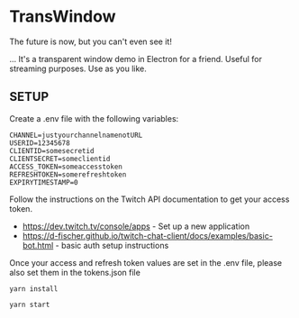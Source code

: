 # TransWindow

The future is now, but you can't even see it!

... It's a transparent window demo in Electron for a friend. Useful for streaming purposes. Use as you like.

## SETUP
Create a .env file with the following variables:
```
CHANNEL=justyourchannelnamenotURL
USERID=12345678
CLIENTID=somesecretid
CLIENTSECRET=someclientid
ACCESS_TOKEN=someaccesstoken
REFRESHTOKEN=somerefreshtoken
EXPIRYTIMESTAMP=0
```

Follow the instructions on the Twitch API documentation to get your access token.

- https://dev.twitch.tv/console/apps - Set up a new application
- https://d-fischer.github.io/twitch-chat-client/docs/examples/basic-bot.html - basic auth setup instructions

Once your access and refresh token values are set in the .env file, please also set them in the tokens.json file

`yarn install`

`yarn start`
